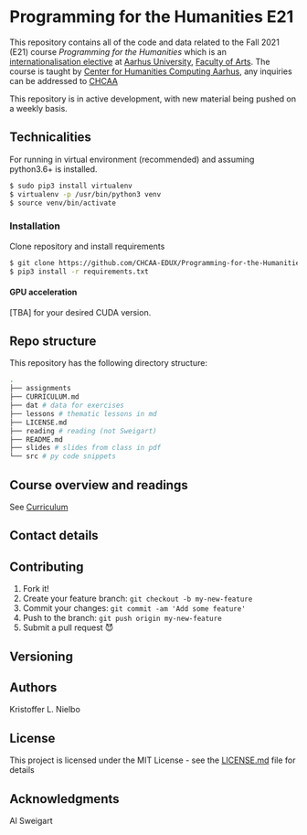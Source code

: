 # Programming for the Humanities E21 #

This repository contains all of the code and data related to the Fall 2021 (E21) course _Programming for the Humanities_ which is an [internationalisation elective](https://kursuskatalog.au.dk/da/course/106983/Programming-for-the-Humanities) at [Aarhus University](https://international.au.dk/), [Faculty of Arts](https://arts.au.dk/en/). The course is taught by [Center for Humanities Computing Aarhus](https://chcaa.io/#/), any inquiries can be addressed to [CHCAA](mailto:chcaa@cas.au.dk?subject=[PftHe21]%20Student%20Inquiry)

This repository is in active development, with new material being pushed on a weekly basis.
## Technicalities

For running in virtual environment (recommended) and assuming python3.6+ is installed.

```bash
$ sudo pip3 install virtualenv
$ virtualenv -p /usr/bin/python3 venv
$ source venv/bin/activate
```

### Installation

Clone repository and install requirements

```bash
$ git clone https://github.com/CHCAA-EDUX/Programming-for-the-Humanities-E21.git
$ pip3 install -r requirements.txt
```

#### GPU acceleration

[TBA] for your desired CUDA version.

## Repo structure

This repository has the following directory structure:

```sh
.
├── assignments
├── CURRICULUM.md
├── dat # data for exercises
├── lessons # thematic lessons in md 
├── LICENSE.md
├── reading # reading (not Sweigart)
├── README.md
├── slides # slides from class in pdf
└── src # py code snippets

```

## Course overview and readings

See [Curriculum](https://github.com/CHCAA-EDUX/Programming-for-the-Humanities-E21/blob/main/CURRICULUM.md)

## Contact details

## Contributing

1. Fork it!
2. Create your feature branch: `git checkout -b my-new-feature`
3. Commit your changes: `git commit -am 'Add some feature'`
4. Push to the branch: `git push origin my-new-feature`
5. Submit a pull request :smiling_imp:

## Versioning


## Authors
Kristoffer L. Nielbo

## License

This project is licensed under the MIT License - see the [LICENSE.md](LICENSE.md) file for details

## Acknowledgments

Al Sweigart
